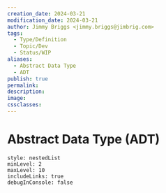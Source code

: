 ```yaml
---
creation_date: 2024-03-21
modification_date: 2024-03-21
author: Jimmy Briggs <jimmy.briggs@jimbrig.com>
tags:
  - Type/Definition
  - Topic/Dev
  - Status/WIP
aliases:
  - Abstract Data Type
  - ADT
publish: true
permalink:
description:
image:
cssclasses:
---
```



# Abstract Data Type (ADT)

```table-of-contents
style: nestedList
minLevel: 2
maxLevel: 10
includeLinks: true
debugInConsole: false
```
